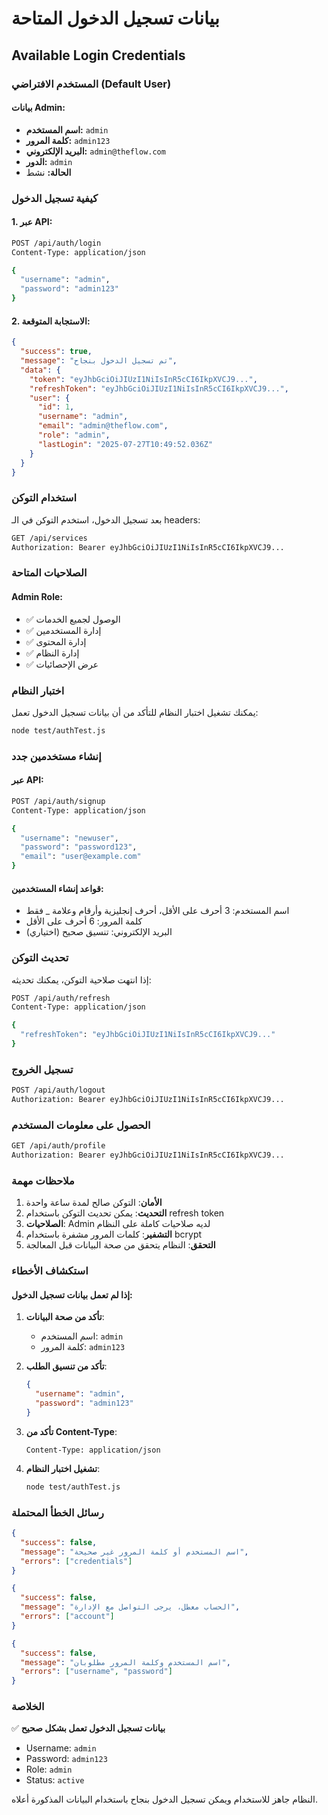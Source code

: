 # بيانات تسجيل الدخول المتاحة
## Available Login Credentials

### المستخدم الافتراضي (Default User)

#### بيانات Admin:
- **اسم المستخدم:** `admin`
- **كلمة المرور:** `admin123`
- **البريد الإلكتروني:** `admin@theflow.com`
- **الدور:** `admin`
- **الحالة:** نشط

### كيفية تسجيل الدخول

#### 1. عبر API:
```bash
POST /api/auth/login
Content-Type: application/json

{
  "username": "admin",
  "password": "admin123"
}
```

#### 2. الاستجابة المتوقعة:
```json
{
  "success": true,
  "message": "تم تسجيل الدخول بنجاح",
  "data": {
    "token": "eyJhbGciOiJIUzI1NiIsInR5cCI6IkpXVCJ9...",
    "refreshToken": "eyJhbGciOiJIUzI1NiIsInR5cCI6IkpXVCJ9...",
    "user": {
      "id": 1,
      "username": "admin",
      "email": "admin@theflow.com",
      "role": "admin",
      "lastLogin": "2025-07-27T10:49:52.036Z"
    }
  }
}
```

### استخدام التوكن

بعد تسجيل الدخول، استخدم التوكن في الـ headers:

```bash
GET /api/services
Authorization: Bearer eyJhbGciOiJIUzI1NiIsInR5cCI6IkpXVCJ9...
```

### الصلاحيات المتاحة

#### Admin Role:
- ✅ الوصول لجميع الخدمات
- ✅ إدارة المستخدمين
- ✅ إدارة المحتوى
- ✅ إدارة النظام
- ✅ عرض الإحصائيات

### اختبار النظام

يمكنك تشغيل اختبار النظام للتأكد من أن بيانات تسجيل الدخول تعمل:

```bash
node test/authTest.js
```

### إنشاء مستخدمين جدد

#### عبر API:
```bash
POST /api/auth/signup
Content-Type: application/json

{
  "username": "newuser",
  "password": "password123",
  "email": "user@example.com"
}
```

#### قواعد إنشاء المستخدمين:
- اسم المستخدم: 3 أحرف على الأقل، أحرف إنجليزية وأرقام وعلامة _ فقط
- كلمة المرور: 6 أحرف على الأقل
- البريد الإلكتروني: تنسيق صحيح (اختياري)

### تحديث التوكن

إذا انتهت صلاحية التوكن، يمكنك تحديثه:

```bash
POST /api/auth/refresh
Content-Type: application/json

{
  "refreshToken": "eyJhbGciOiJIUzI1NiIsInR5cCI6IkpXVCJ9..."
}
```

### تسجيل الخروج

```bash
POST /api/auth/logout
Authorization: Bearer eyJhbGciOiJIUzI1NiIsInR5cCI6IkpXVCJ9...
```

### الحصول على معلومات المستخدم

```bash
GET /api/auth/profile
Authorization: Bearer eyJhbGciOiJIUzI1NiIsInR5cCI6IkpXVCJ9...
```

### ملاحظات مهمة

1. **الأمان**: التوكن صالح لمدة ساعة واحدة
2. **التحديث**: يمكن تحديث التوكن باستخدام refresh token
3. **الصلاحيات**: Admin لديه صلاحيات كاملة على النظام
4. **التشفير**: كلمات المرور مشفرة باستخدام bcrypt
5. **التحقق**: النظام يتحقق من صحة البيانات قبل المعالجة

### استكشاف الأخطاء

#### إذا لم تعمل بيانات تسجيل الدخول:

1. **تأكد من صحة البيانات**:
   - اسم المستخدم: `admin`
   - كلمة المرور: `admin123`

2. **تأكد من تنسيق الطلب**:
   ```json
   {
     "username": "admin",
     "password": "admin123"
   }
   ```

3. **تأكد من Content-Type**:
   ```
   Content-Type: application/json
   ```

4. **تشغيل اختبار النظام**:
   ```bash
   node test/authTest.js
   ```

### رسائل الخطأ المحتملة

```json
{
  "success": false,
  "message": "اسم المستخدم أو كلمة المرور غير صحيحة",
  "errors": ["credentials"]
}
```

```json
{
  "success": false,
  "message": "الحساب معطل، يرجى التواصل مع الإدارة",
  "errors": ["account"]
}
```

```json
{
  "success": false,
  "message": "اسم المستخدم وكلمة المرور مطلوبان",
  "errors": ["username", "password"]
}
```

### الخلاصة

✅ **بيانات تسجيل الدخول تعمل بشكل صحيح**
- Username: `admin`
- Password: `admin123`
- Role: `admin`
- Status: `active`

النظام جاهز للاستخدام ويمكن تسجيل الدخول بنجاح باستخدام البيانات المذكورة أعلاه. 